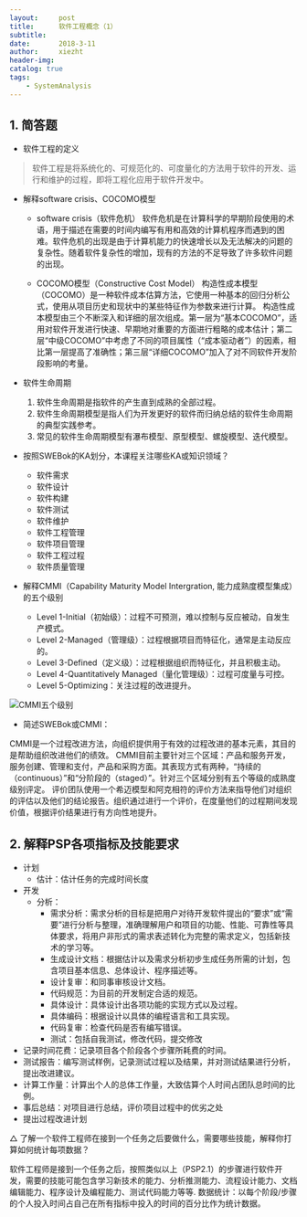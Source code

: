 ```yaml
---
layout:     post
title:      软件工程概念（1）
subtitle:   
date:       2018-3-11
author:     xiezht
header-img: 
catalog: true
tags: 
    - SystemAnalysis
---
```


## 1. 简答题

* 软件工程的定义
> 软件工程是将系统化的、可规范化的、可度量化的方法用于软件的开发、运行和维护的过程，即将工程化应用于软件开发中。

* 解释software crisis、COCOMO模型
    + software crisis（软件危机）
    软件危机是在计算科学的早期阶段使用的术语，用于描述在需要的时间内编写有用和高效的计算机程序而遇到的困难。软件危机的出现是由于计算机能力的快速增长以及无法解决的问题的复杂性。随着软件复杂性的增加，现有的方法的不足导致了许多软件问题的出现。
    
    + COCOMO模型（Constructive Cost Model）
    构造性成本模型（COCOMO）是一种软件成本估算方法，它使用一种基本的回归分析公式，使用从项目历史和现状中的某些特征作为参数来进行计算。
    构造性成本模型由三个不断深入和详细的层次组成。第一层为“基本COCOMO”，适用对软件开发进行快速、早期地对重要的方面进行粗略的成本估计；第二层“中级COCOMO”中考虑了不同的项目属性（“成本驱动者”）的因素，相比第一层提高了准确性；第三层“详细COCOMO”加入了对不同软件开发阶段影响的考量。
    
*  软件生命周期
    1. 软件生命周期是指软件的产生直到成熟的全部过程。
    2. 软件生命周期模型是指人们为开发更好的软件而归纳总结的软件生命周期的典型实践参考。
    3. 常见的软件生命周期模型有瀑布模型、原型模型、螺旋模型、迭代模型。

* 按照SWEBok的KA划分，本课程关注哪些KA或知识领域？
    + 软件需求
    + 软件设计
    + 软件构建
    + 软件测试
    + 软件维护
    + 软件工程管理
    + 软件项目管理
    + 软件工程过程
    + 软件质量管理


* 解释CMMI（Capability Maturity Model Intergration, 能力成熟度模型集成）的五个级别

    + Level 1-Initial（初始级）：过程不可预测，难以控制与反应被动，自发生产模式。
    + Level 2-Managed（管理级）：过程根据项目而特征化，通常是主动反应的。
    + Level 3-Defined（定义级）：过程根据组织而特征化，并且积极主动。
    + Level 4-Quantitatively Managed（量化管理级）：过程可度量与可控。
    + Level 5-Optimizing：关注过程的改进提升。

![CMMI五个级别](https://upload.wikimedia.org/wikipedia/commons/thumb/e/ec/Characteristics_of_Capability_Maturity_Model.svg/800px-Characteristics_of_Capability_Maturity_Model.svg.png)

* 简述SWEBok或CMMI：

CMMI是一个过程改进方法，向组织提供用于有效的过程改进的基本元素，其目的是帮助组织改进他们的绩效。
CMMI目前主要针对三个区域：产品和服务开发，服务创建、管理和支付，产品和采购方面。其表现方式有两种，“持续的（continuous）”和“分阶段的（staged）”。针对三个区域分别有五个等级的成熟度级别评定。
评价团队使用一个希迈模型和阿克相符的评价方法来指导他们对组织的评估以及他们的结论报告。组织通过进行一个评价，在度量他们的过程期间发现价值，根据评价结果进行有方向性地提升。

## 2. 解释PSP各项指标及技能要求
* 计划
    + 估计：估计任务的完成时间长度
* 开发
    + 分析：
        - 需求分析：需求分析的目标是把用户对待开发软件提出的“要求”或“需要”进行分析与整理，准确理解用户和项目的功能、性能、可靠性等具体要求，将用户非形式的需求表述转化为完整的需求定义，包括新技术的学习等。
        - 生成设计文档：根据估计以及需求分析初步生成任务所需的计划，包含项目基本信息、总体设计、程序描述等。
        - 设计复审：和同事审核设计文档。
        - 代码规范：为目前的开发制定合适的规范。
        - 具体设计：具体设计出各项功能的实现方式以及过程。
        - 具体编码：根据设计以具体的编程语言和工具实现。
        - 代码复审：检查代码是否有编写错误。
        - 测试：包括自我测试，修改代码，提交修改
* 记录时间花费：记录项目各个阶段各个步骤所耗费的时间。
* 测试报告：编写测试样例，记录测试过程以及结果，并对测试结果进行分析，提出改进建议。
* 计算工作量：计算出个人的总体工作量，大致估算个人时间占团队总时间的比例。
* 事后总结：对项目进行总结，评价项目过程中的优劣之处
* 提出过程改进计划

△ 了解一个软件工程师在接到一个任务之后要做什么，需要哪些技能，解释你打算如何统计每项数据？

软件工程师是接到一个任务之后，按照类似以上（PSP2.1）的步骤进行软件开发，需要的技能可能包含学习新技术的能力、分析推测能力、流程设计能力、文档编辑能力、程序设计及编程能力、测试代码能力等等.
数据统计：以每个阶段/步骤的个人投入时间占自己在所有指标中投入的时间的百分比作为统计数据。


